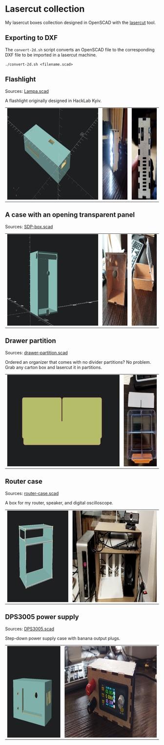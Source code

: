 # Lasercut collection

My lasercut boxes collection designed in OpenSCAD with the [lasercut](https://github.com/bmsleight/lasercut) tool.

## Exporting to DXF

The `convert-2d.sh` script converts an OpenSCAD file to the corresponding DXF file to be imported in a lasercut machine.

```
./convert-2d.sh <filename.scad>
```


## Flashlight

Sources: [Lampa.scad](./Lampa.scad)

A flashlight originally designed in HackLab Kyiv.

<table>
  <tr>
    <td><img src="./images/Lampa.png" height="300" ></td>
    <td><img src="./images/flashlight1.jpg" height="300" ></td>
    <td><img src="./images/flashlight2.jpg" height="300" ></td>
  </tr>
</table>


## A case with an opening transparent panel

Sources: [SDP-box.scad](./SDP-box.scad)

<table>
  <tr>
    <td><img src="./images/SDP-box.png" height="300" ></td>
    <td><img src="./images/SDP-box1.jpg" height="300" ></td>
    <td><img src="./images/SDP-box2.jpg" height="300" ></td>
  </tr>
</table>


## Drawer partition

Sources: [drawer-partition.scad](./drawer-partition.scad)

Ordered an organizer that comes with no divider partitions? No problem. Grab any carton box and lasercut it in partitions.

<table>
  <tr>
    <td><img src="./images/drawer-partition.png" height="300" ></td>
    <td><img src="./images/drawer-partition.jpg" height="300" ></td>
  </tr>
</table>


## Router case

Sources: [router-case.scad](./router-case.scad)

A box for my router, speaker, and digital oscilloscope.

<table>
  <tr>
    <td><img src="./images/router-case.png" height="300" ></td>
    <td><img src="./images/router-case.jpg" height="300" ></td>
  </tr>
</table>


## DPS3005 power supply

Sources: [DPS3005.scad](./DPS3005.scad)

Step-down power supply case with banana output plugs.

<table>
  <tr>
    <td><img src="./images/DPS3005.png" height="300" ></td>
    <td><img src="./images/DPS3005.jpg" height="300" ></td>
  </tr>
</table>

